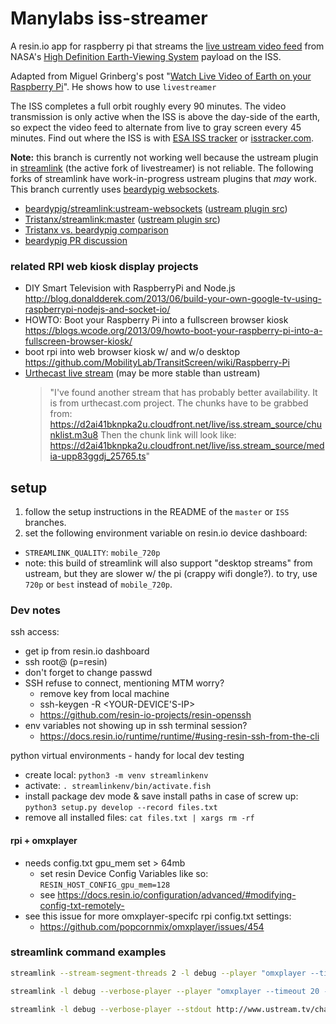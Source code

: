 # Manylabs iss-streamer

A resin.io app for raspberry pi that streams the [live ustream video feed](http://www.ustream.tv/channel/iss-hdev-payload) from NASA's [High Definition Earth-Viewing System](https://eol.jsc.nasa.gov/ESRS/HDEV/) payload on the ISS.

Adapted from Miguel Grinberg's post "[Watch Live Video of Earth on your Raspberry Pi](https://blog.miguelgrinberg.com/post/watch-live-video-of-earth-on-your-raspberry-pi)". He shows how to use `livestreamer`

The ISS completes a full orbit roughly every 90 minutes. The video transmission is only active when the ISS is above the day-side of the earth, so expect the video feed to alternate from live to gray screen every 45 minutes. Find out where the ISS is with [ESA ISS tracker](http://wsn.spaceflight.esa.int/iss/index_portal.php) or [isstracker.com](http://www.isstracker.com).

**Note:** this branch is currently not working well because the ustream plugin in [streamlink](https://github.com/streamlink/streamlink) (the active fork of livestreamer) is not reliable. The following forks of streamlink have work-in-progress ustream plugins that *may* work. This branch currently uses [beardypig websockets](https://github.com/beardypig/streamlink/tree/ustream-websockets).
- [beardypig/streamlink:ustream-websockets](https://github.com/beardypig/streamlink/tree/ustream-websockets) ([ustream plugin src](https://github.com/beardypig/streamlink/blob/ustream-websockets/src/streamlink/plugins/ustreamtv.py))
- [Tristanx/streamlink:master](https://github.com/Tristanx/streamlink) ([ustream plugin src](https://github.com/Tristanx/streamlink/blob/master/src/streamlink/plugins/ustreamtv.py))
- [Tristanx vs. beardypig comparison](https://github.com/Tristanx/streamlink/compare/master...beardypig:ae149acd)
- [beardypig PR discussion](https://github.com/streamlink/streamlink/pull/137)

### related RPI web kiosk display projects
- DIY Smart Television with RaspberryPi and Node.js http://blog.donaldderek.com/2013/06/build-your-own-google-tv-using-raspberrypi-nodejs-and-socket-io/
- HOWTO: Boot your Raspberry Pi into a fullscreen browser kiosk https://blogs.wcode.org/2013/09/howto-boot-your-raspberry-pi-into-a-fullscreen-browser-kiosk/
- boot rpi into web browser kiosk w/ and w/o desktop https://github.com/MobilityLab/TransitScreen/wiki/Raspberry-Pi
- [Urthecast live stream](https://www.urthecast.com/live/) (may be more stable than ustream)
  > "I've found another stream that has probably better availability. It is from urthecast.com project.
  > The chunks have to be grabbed from: https://d2ai41bknpka2u.cloudfront.net/live/iss.stream_source/chunklist.m3u8
  > Then the chunk link will look like: https://d2ai41bknpka2u.cloudfront.net/live/iss.stream_source/media-upp83ggdj_25765.ts"

## setup
1. follow the setup instructions in the README of the `master` or `ISS` branches.
2. set the following environment variable on resin.io device dashboard:
  - `STREAMLINK_QUALITY`: `mobile_720p`
  - note: this build of streamlink will also support "desktop streams" from ustream, but they are slower w/ the pi (crappy wifi dongle?). to try, use `720p` or `best` instead of `mobile_720p`.

### Dev notes
ssh access:
- get ip from resin.io dashboard
- ssh root@<ip-address> (p=resin)
- don't forget to change passwd
- SSH refuse to connect, mentioning MTM worry?
  - remove key from local machine
  - ssh-keygen -R <YOUR-DEVICE'S-IP>
  - https://github.com/resin-io-projects/resin-openssh
- env variables not showing up in ssh terminal session?
  - https://docs.resin.io/runtime/runtime/#using-resin-ssh-from-the-cli

python virtual environments - handy for local dev testing
- create local: `python3 -m venv streamlinkenv`
- activate: `. streamlinkenv/bin/activate.fish`
- install package dev mode & save install paths in case of screw up: `python3 setup.py develop --record files.txt`
- remove all installed files: `cat files.txt | xargs rm -rf`

#### rpi + omxplayer
- needs config.txt gpu_mem set > 64mb
  - set resin Device Config Variables like so: `RESIN_HOST_CONFIG_gpu_mem=128`
  - see https://docs.resin.io/configuration/advanced/#modifying-config-txt-remotely-
- see this issue for more omxplayer-specifc rpi config.txt settings:
  - https://github.com/popcornmix/omxplayer/issues/454

### streamlink command examples
```bash
streamlink --stream-segment-threads 2 -l debug --player "omxplayer --timeout 20 --win \"0 0 1600 1200\"" --player-fifo http://www.ustream.tv/channel/iss-hdev-payload  mobile_480p

streamlink -l debug --verbose-player --player "omxplayer --timeout 20 --win \"0 0 1600 1200\"" --player-fifo http://www.ustream.tv/channel/iss-hdev-payload best

streamlink -l debug --verbose-player --stdout http://www.ustream.tv/channel/iss-hdev-payload mobile_480p
```
